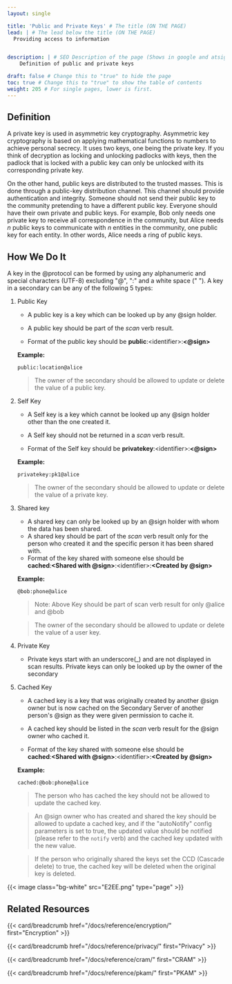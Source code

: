 ```yaml
---
layout: single

title: 'Public and Private Keys' # The title (ON THE PAGE)
lead: | # The lead below the title (ON THE PAGE)
  Providing access to information


description: | # SEO Description of the page (Shows in google and atsign.dev search)
    Definition of public and private keys

draft: false # Change this to "true" to hide the page
toc: true # Change this to "true" to show the table of contents
weight: 205 # For single pages, lower is first.
---
```


## Definition
A private key is used in asymmetric key cryptography. Asymmetric key cryptography is based on applying mathematical functions to numbers to achieve personal secrecy. It uses two keys, one being the private key. If you think of decryption as locking and unlocking padlocks with keys, then the padlock that is locked with a public key can only be unlocked with its corresponding private key.

On the other hand, public keys are distributed to the trusted masses. This is done through a public-key distribution channel. This channel should provide authentication and integrity. Someone should not send their public key to the community pretending to have a different public key. Everyone should have their own private and public keys. For example, Bob only needs one private key to receive all correspondence in the community, but Alice needs *n* public keys to communicate with *n* entities in the community, one public key for each entity. In other words, Alice needs a ring of public keys.

## How We Do It

A key in the @protocol can be formed by using any alphanumeric and special characters (UTF-8) excluding "@", ":" and a white space (" "). A key in a secondary can be any of the following 5 types:

1. Public Key

    - A public key is a key which can be looked up by any @sign holder.

    - A public key should be part of the *scan* verb result.

    - Format of the public key should be **public**:\<identifier>:**<@sign>**

    **Example:**    

    ```public:location@alice```

    > The owner of the secondary should be allowed to update or delete the value of a public key.


2. Self Key
        
    - A Self key is a key which cannot be looked up any @sign holder other than the one created it.
    
    - A Self key should not be returned in a *scan* verb result.
    
    - Format of the Self key should be **privatekey**:\<identifier>:**<@sign>**

    **Example:**    

    ```privatekey:pk1@alice```

    > The owner of the secondary should be allowed to update or delete the value of a private key.


3. Shared key
    - A shared key can only be looked up by an @sign holder with whom the data has been shared.
    - A shared key should be part of the *scan* verb result only for the person who created it and the specific person it has been shared with.
    - Format of the key shared with someone else should be   
    **cached**:**<Shared with @sign>**:\<identifier>:**<Created by @sign>**

    **Example:**    

    ```@bob:phone@alice```
    
    > Note: Above Key should be part of scan verb result for only @alice and @bob 

    > The owner of the secondary should be allowed to update or delete the value of a user key.
 

4. Private Key

    - Private keys start with an underscore(_) and are not displayed in scan results. Private keys can only be looked up by the owner of the secondary


5. Cached Key

    - A cached key is a key that was originally created by another @sign owner but is now cached on the Secondary Server of another person's @sign as they were given permission to cache it. 
    
    - A cached key should be listed in the *scan* verb result for the @sign owner who cached it.

    - Format of the key shared with someone else should be   
    **cached**:**<Shared with @sign>**:\<identifier>:**<Created by @sign>**

    **Example:**    

    ```cached:@bob:phone@alice```

    > The person who has cached the key should not be allowed to update the cached key.

    > An @sign owner who has created and shared the key should be allowed to update a cached key, and if the "autoNotify" config parameters is set to true, the updated value should be notified (please refer to the `notify` verb) and the cached key updated with the new value.

    > If the person who originally shared the keys set the CCD (Cascade delete) to true, the cached key will be deleted when the original key is deleted.   

{{< image class="bg-white" src="E2EE.png" type="page"  >}}


## Related Resources

{{< card/breadcrumb href="/docs/reference/encryption/" first="Encryption" >}}

{{< card/breadcrumb href="/docs/reference/privacy/" first="Privacy" >}}

{{< card/breadcrumb href="/docs/reference/cram/" first="CRAM" >}}

{{< card/breadcrumb href="/docs/reference/pkam/" first="PKAM" >}}